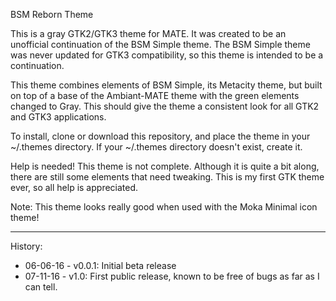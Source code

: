 BSM Reborn Theme

This is a gray GTK2/GTK3 theme for MATE. It was created to be an unofficial continuation of the BSM Simple theme. The BSM Simple theme was never updated for GTK3 compatibility, so this theme is intended to be a continuation.

This theme combines elements of BSM Simple, its Metacity theme, but built on top of a base of the Ambiant-MATE theme with the green elements changed to Gray. This should give the theme a consistent look for all GTK2 and GTK3 applications.

To install, clone or download this repository, and place the theme in your ~/.themes directory. If your ~/.themes directory doesn't exist, create it.

Help is needed! This theme is not complete. Although it is quite a bit along, there are still some elements that need tweaking. This is my first GTK theme ever, so all help is appreciated.

Note: This theme looks really good when used with the Moka Minimal icon theme!

---
History:
* 06-06-16 - v0.0.1: Initial beta release
* 07-11-16 - v1.0: First public release, known to be free of bugs as far as I can tell.
